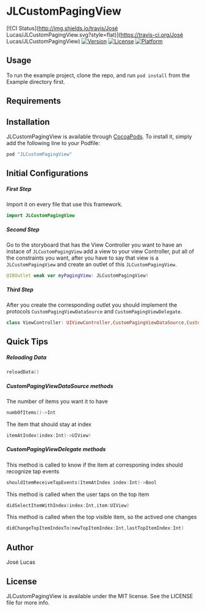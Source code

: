 # JLCustomPagingView

[![CI Status](http://img.shields.io/travis/José Lucas/JLCustomPagingView.svg?style=flat)](https://travis-ci.org/José Lucas/JLCustomPagingView)
[![Version](https://img.shields.io/cocoapods/v/JLCustomPagingView.svg?style=flat)](http://cocoapods.org/pods/JLCustomPagingView)
[![License](https://img.shields.io/cocoapods/l/JLCustomPagingView.svg?style=flat)](http://cocoapods.org/pods/JLCustomPagingView)
[![Platform](https://img.shields.io/cocoapods/p/JLCustomPagingView.svg?style=flat)](http://cocoapods.org/pods/JLCustomPagingView)

## Usage

To run the example project, clone the repo, and run `pod install` from the Example directory first.

## Requirements

## Installation

JLCustomPagingView is available through [CocoaPods](http://cocoapods.org). To install
it, simply add the following line to your Podfile:

```ruby
pod "JLCustomPagingView"
```

## Initial Configurations

##### *First Step*

Import it on every file that use this framework.

```swift
import JLCustomPagingView
```

##### *Second Step*

Go to the storyboard that has the View Controller you want to have an instace of `JLCustomPagingView` add a view to your view Controller, put all of the constraints you want, after you have to say that view is a `JLCustomPagingView` and create an outlet of this `JLCustomPagingView`.

```swift
@IBOutlet weak var myPagingView: JLCustomPagingView!
```

##### *Third Step*

After you create the corresponding outlet you should implement the protocols `CustomPagingViewDataSource` and `CustomPagingViewDelegate`.

```swift
class ViewController: UIViewController,CustomPagingViewDataSource,CustomPagingViewDelegate
```

## Quick Tips

##### *Reloading Data*
```swift
reloadData()
```

##### *CustomPagingViewDataSource methods*

The number of items you want it to have
```swift
numbOfItems()->Int
```

The item that should stay at index
```swift
itemAtIndex(index:Int)->UIView!
```

##### *CustomPagingViewDelegate methods*

This method is called to know if the item at corresponing index should recognize tap events
```swift
shouldItemReceiveTapEvents(ItemAtIndex index:Int)->Bool
```

This method is called when the user taps on the top item
```swift
didSelectItemWithIndex(index:Int,item:UIView)
```

This method is called when the top visible item, so the actived one changes
```swift
didChangeTopItemIndexTo(newTopItemIndex:Int,lastTopItemIndex:Int)
```

## Author

José Lucas

## License

JLCustomPagingView is available under the MIT license. See the LICENSE file for more info.
